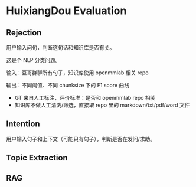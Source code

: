# HuixiangDou Evaluation

## Rejection

用户输入问句，判断这句话和知识库是否有关。

这是个 NLP 分类问题。

输入：豆哥群聊所有句子，知识库使用 openmmlab 相关 repo

输出：不同阈值、不同 chunksize 下的 F1 score 曲线

* GT 来自人工标注，评价标准：是否和 openmmlab repo 相关
* 知识库不做人工清洗/筛选，直接取 repo 里的 markdown/txt/pdf/word 文件

## Intention
用户输入句子和上下文（可能只有句子），判断是否在发问/求助。

## Topic Extraction

## RAG
